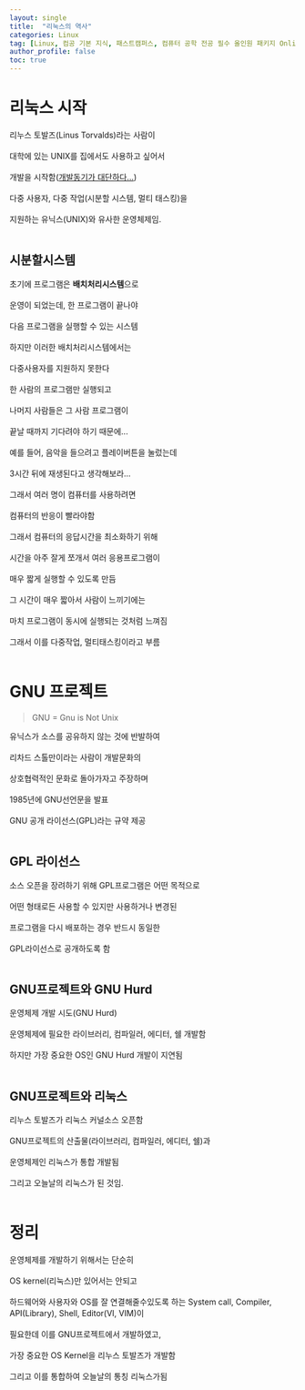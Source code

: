 ```yaml
---
layout: single
title:  "리눅스의 역사"
categories: Linux
tag: [Linux, 컴공 기본 지식, 패스트캠퍼스, 컴퓨터 공학 전공 필수 올인원 패키지 Online]
author_profile: false
toc: true
---
```


# 리눅스 시작
리누스 토발즈(Linus Torvalds)라는 사람이<br><br>
대학에 있는 UNIX를 집에서도 사용하고 싶어서<br><br>
개발을 시작함(<u>개발동기가 대단하다...</u>)<br><br>
다중 사용자, 다중 작업(시분할 시스템, 멀티 태스킹)을<br><br>
지원하는 유닉스(UNIX)와 유사한 운영체제임.<br><br>

## 시분할시스템
초기에 프로그램은 **배치처리시스템**으로<br><br>
운영이 되었는데, 한 프로그램이 끝나야<br><br>
다음 프로그램을 실행할 수 있는 시스템<br><br>
하지만 이러한 배치처리시스템에서는<br><br>
다중사용자를 지원하지 못한다<br><br>
한 사람의 프로그램만 실행되고<br><br>
나머지 사람들은 그 사람 프로그램이<br><br>
끝날 때까지 기다려야 하기 때문에...<br><br>
예를 들어, 음악을 들으려고 플레이버튼을 눌렀는데<br><br>
3시간 뒤에 재생된다고 생각해보라...<br><br>
그래서 여러 명이 컴퓨터를 사용하려면<br><br>
컴퓨터의 반응이 빨라야함<br><br>
그래서 컴퓨터의 응답시간을 최소화하기 위해<br><br>
시간을 아주 잘게 쪼개서 여러 응용프로그램이<br><br>
매우 짧게 실행할 수 있도록 만듬<br><br>
그 시간이 매우 짧아서 사람이 느끼기에는<br><br>
마치 프로그램이 동시에 실행되는 것처럼 느껴짐<br><br>
그래서 이를 다중작업, 멀티태스킹이라고 부름<br><br>

# GNU 프로젝트

> GNU = Gnu is Not Unix

유닉스가 소스를 공유하지 않는 것에 반발하여<br><br>
리차드 스톨만이라는 사람이 개발문화의<br><br>
상호협력적인 문화로 돌아가자고 주장하며<br><br>
1985년에 GNU선언문을 발표<br><br>
GNU 공개 라이선스(GPL)라는 규약 제공<br><br>

## GPL 라이선스
소스 오픈을 장려하기 위해 GPL프로그램은 어떤 목적으로<br><br>
어떤 형태로든 사용할 수 있지만 사용하거나 변경된<br><br>
프로그램을 다시 배포하는 경우 반드시 동일한<br><br>
GPL라이선스로 공개하도록 함<br><br>

## GNU프로젝트와 GNU Hurd
운영체제 개발 시도(GNU Hurd)<br><br>
운영체제에 필요한 라이브러리, 컴파일러, 에디터, 쉘 개발함<br><br>
하지만 가장 중요한 OS인 GNU Hurd 개발이 지연됨<br><br>

## GNU프로젝트와 리눅스
리누스 토발즈가 리눅스 커널소스 오픈함<br><br>
GNU프로젝트의 산출물(라이브러리, 컴파일러, 에디터, 쉘)과<br><br>
운영체제인 리눅스가 통합 개발됨<br><br>
그리고 오늘날의 리눅스가 된 것임.<br><br>

# 정리
운영체제를 개발하기 위해서는 단순히<br><br>
OS kernel(리눅스)만 있어서는 안되고<br><br>
하드웨어와 사용자와 OS를 잘 연결해줄수있도록 하는
System call, Compiler, API(Library), Shell, Editor(VI, VIM)이<br><br>
필요한데 이를 GNU프로젝트에서 개발하였고,<br><br>
가장 중요한 OS Kernel을 리누스 토발즈가 개발함<br><br>
그리고 이를 통합하여 오늘날의 통칭 리눅스가됨<br><br>
